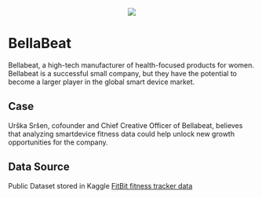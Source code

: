 <p align="center">
<img src="https://encrypted-tbn0.gstatic.com/images?q=tbn:ANd9GcTdw-ISja4k09NZu5Mn19WPYIis_oMk0G2suQ&s">
</p>

# BellaBeat
Bellabeat, a high-tech manufacturer of health-focused products for women. Bellabeat is a successful small company, but they have the potential to become a larger player in the global smart device market.

## Case
Urška Sršen, cofounder and Chief Creative Officer of Bellabeat, believes that analyzing smartdevice fitness data could help unlock new growth opportunities for the company.

## Data Source
Public Dataset stored in Kaggle [FitBit fitness tracker data](https://www.kaggle.com/datasets/arashnic/fitbit)



